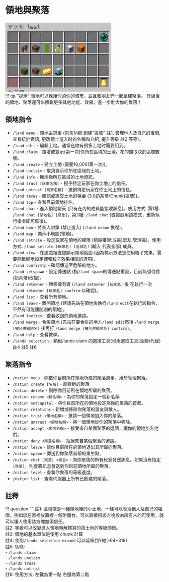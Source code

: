 # 領地與聚落
![image](../image/land.png)  
!!! tip "提示"
    領地可以保護你的你的城市，並且和朋友們一起組建聚落。
    升級後的領地、聚落還可以解鎖更多其他功能、效果，進一步壯大你的聚落！
## 領地指令
- `/land menu` - 領地主選單 (包含功能:創建"區域" 註1, 管理他人及自己的權限, 查看統計資訊, 更改領土進入时的名稱和介紹, 提升等級 註2 等等)。
- `/land edit` - 編輯土地。通常在你有很多土地时需要用到。
- `/land claim` - 擴增或宣示(第一次)你所在區域的土地。花的錢取決於區塊數量。
- `/land create` - 建立土地 (需要10,000(第一次))。
- `/land unclaim` - 取消宣示你所在區域的土地。
- `/land info` - 顯示你所在區域的土地資訊。
- `/land trust [玩家名稱]` - 授予特定玩家在你土地上的信任。
- `/land untrust [玩家名稱]` - 撤銷特定玩家在你土地上的信任。
- `/land taxes` - 確認或繳交土地的稅金 (3.0奶茶幣/Chunk(區塊))。
- `/land top` - 查看目前領地排名。
- `/land chat` - 進入領地聊天 (只有在內的成員能接收訊息)。使用方式: 第1種: `/land chat [領地名] [訊息]`，第2種: `/land chat` (直接啟用該模式，重新執行指令即可恢復)。
- `/land ban` - 將某人封鎖 (禁止進入) (`/land unban` 恢復)。
- `/land map` - 顯示小地圖(領地)。
- `/land setrole` - 設定玩家在領地的權限 (預設權限:成員|盟友|管理員)。使用方式: `/land setrole [玩家名] [區域名]` (輸入 代表全部) 成員。
- `/land view` - 在遊戲裡直接顯示領地範圍 (因為標示方法是使用粒子效果，需要開啟顯示設定裡和粒子效果相關的選項)。
- `/land confirmtp` - 確認傳送至危險的地方。
- `/land setspawn` - 設定傳送點 (指`/land spawn`的傳送點重設，目前無須付費(奶茶幣)改變)。
- `/land setowner` - 轉移擁有者 (`/land setowner [玩家名]` 後 在執行一次 `/land setowner [玩家名] confirm` 以確認)。
- `/land list` - 查看所有領地。
- `/land leave` - 離開領地 (建議先站在領地後執行`/land edit`在執行該指令，不然有可能離開別的領地)。
- `/land invites` - 查看收到的領地邀請。
- `/land merge` - 合併領地 (先站在要合併的地方`/land edit`然後 `/land merge [被合併領地名]` 後再打 `/land merge [被合併領地名] confirm`)。
- `/land help` - 查看教學。
- `/lands selection` - 類似/lands claim 的選擇工具(可用選取工具(金鋤)代替) 註4 註5 註6
## 聚落指令
- `/nation menu` - 開啟你目前所在領地所屬的聚落選單，用於管理聚落。
- `/nation create [名稱]` - 創建新的聚落
- `/nation delete` - 刪除你目前所在領地所屬的聚落。
- `/nation rename <新名稱>` - 為你的聚落設定一個新名稱
- `/nation setcapital` - 將你目前所在的領地設定為你的聚落的首都。
- `/nation relations` - 新增或移除你聚落的盟友與敵人。
- `/nation trust <領地名稱>` - 邀請一個領地加入你的聚落。
- `/nation untrust <領地名稱>` - 將一個領地從你的聚落中移除。
- `/nation accept <聚落名稱>` - 接受來自某個聚落的邀請，讓你的領地加入他們。
- `/nation deny <聚落名稱>` - 拒絕來自某個聚落的邀請。
- `/nation leave` - 讓你目前所在的領地退出其所屬的聚落。
- `/nation spawn` - 傳送到你聚落首都的重生點。
- `/nation chat [聚落] <訊息>` - 向你聚落的所有玩家發送訊息。如果沒有指定 `[聚落]`，則會將訊息發送到你目前領地所屬的聚落。
- `/nation level` - 查看你聚落的等級進度。
- `/nation list` - 查看伺服器上所有已創建的聚落。
## 註釋
!!! question ""
    註1: 區域像是一種領地裡的小土地，一樣可以管理他人及自己的權限。例如您在家裡放置裡一個附魔台，可以直接把該方塊設為所有人的可使用，就可以讓人使用該方塊無須信任。  
    註2: 等級可以改變進入領地時解釋寫的該土地的等級頭銜。  
    註3: 領地的基本單位是使用 chunk 計算  
    註4: 使用`/lands selection expand` 可以延伸到Y軸(-64~319)  
    註5: 功能:  
    - `/lands claim`  
    - `/lands unclaim`  
    - `/lands trust`  
    - `/lands untrust`    
    註6: 使用方法: 左鍵為第一點 右鍵為第二點

